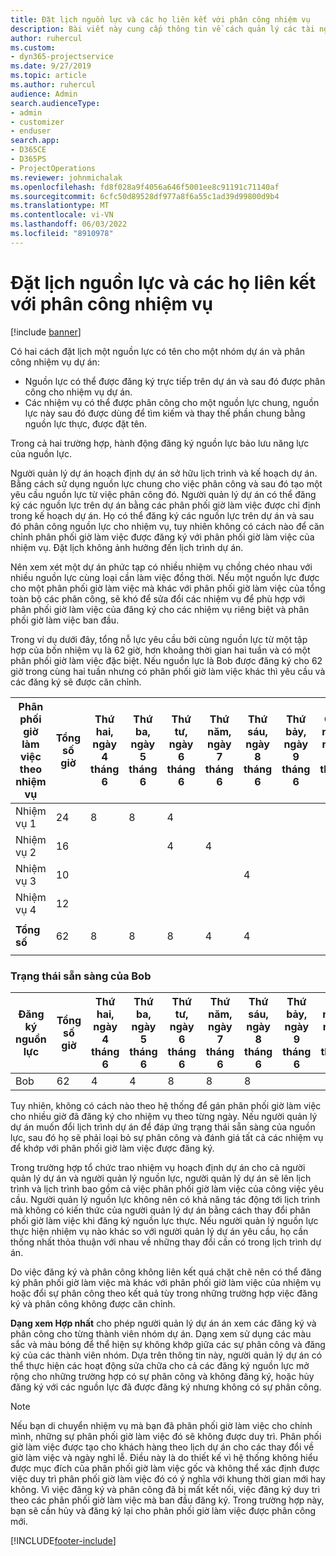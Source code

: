 ```yaml
---
title: Đặt lịch nguồn lực và các họ liên kết với phân công nhiệm vụ
description: Bài viết này cung cấp thông tin về cách quản lý các tài nguyên đã đặt tên, đặt trước tài nguyên và phân công nhiệm vụ cũng như cách chúng liên quan với nhau.
author: ruhercul
ms.custom:
- dyn365-projectservice
ms.date: 9/27/2019
ms.topic: article
ms.author: ruhercul
audience: Admin
search.audienceType:
- admin
- customizer
- enduser
search.app:
- D365CE
- D365PS
- ProjectOperations
ms.reviewer: johnmichalak
ms.openlocfilehash: fd8f028a9f4056a646f5001ee8c91191c71140af
ms.sourcegitcommit: 6cfc50d89528df977a8f6a55c1ad39d99800d9b4
ms.translationtype: MT
ms.contentlocale: vi-VN
ms.lasthandoff: 06/03/2022
ms.locfileid: "8910978"
---
```

# <a name="resource-bookings-and-how-they-relate-to-task-assignments"></a>Đặt lịch nguồn lực và các họ liên kết với phân công nhiệm vụ

[!include [banner](../includes/psa-now-project-operations.md)]

Có hai cách đặt lịch một nguồn lực có tên cho một nhóm dự án và phân công nhiệm vụ dự án:

- Nguồn lực có thể được đăng ký trực tiếp trên dự án và sau đó được phân công cho nhiệm vụ dự án.
- Các nhiệm vụ có thể được phân công cho một nguồn lực chung, nguồn lực này sau đó được dùng để tìm kiếm và thay thế phần chung bằng nguồn lực thực, được đặt tên. 

Trong cả hai trường hợp, hành động đăng ký nguồn lực bảo lưu năng lực của nguồn lực.

Người quản lý dự án hoạch định dự án sở hữu lịch trình và kế hoạch dự án. Bằng cách sử dụng nguồn lực chung cho việc phân công và sau đó tạo một yêu cầu nguồn lực từ việc phân công đó. Người quản lý dự án có thể đăng ký các nguồn lực trên dự án bằng các phân phối giờ làm việc được chỉ định trong kế hoạch dự án. Họ có thể đăng ký các nguồn lực trên dự án và sau đó phân công nguồn lực cho nhiệm vụ, tuy nhiên không có cách nào để căn chỉnh phân phối giờ làm việc được đăng ký với phân phối giờ làm việc của nhiệm vụ. Đặt lịch không ảnh hưởng đến lịch trình dự án.

Nên xem xét một dự án phức tạp có nhiều nhiệm vụ chồng chéo nhau với nhiều nguồn lực cùng loại cần làm việc đồng thời. Nếu một nguồn lực được cho một phân phối giờ làm việc mà khác với phân phối giờ làm việc của tổng toàn bộ các phân công, sẽ khó để sửa đổi các nhiệm vụ để phù hợp với phân phối giờ làm việc của đăng ký cho các nhiệm vụ riêng biệt và phân phối giờ làm việc ban đầu.

Trong ví dụ dưới đây, tổng nỗ lực yêu cầu bởi cùng nguồn lực từ một tập hợp của bốn nhiệm vụ là 62 giờ, hơn khoảng thời gian hai tuần và có một phân phối giờ làm việc đặc biệt. Nếu nguồn lực là Bob được đăng ký cho 62 giờ trong cùng hai tuần nhưng có phân phối giờ làm việc khác thì yêu cầu và các đăng ký sẽ được căn chỉnh.

| **Phân phối giờ làm việc theo nhiệm vụ**    | **Tổng số giờ** | Thứ hai, ngày 4 tháng 6 | Thứ ba, ngày 5 tháng 6 | Thứ tư, ngày 6 tháng 6 | Thứ năm, ngày 7 tháng 6 | Thứ sáu, ngày 8 tháng 6 | Thứ bảy, ngày 9 tháng 6 | Chủ nhật, ngày 10 tháng 6 | Thứ hai, ngày 11 tháng 6 | Thứ ba, ngày 12 tháng 6 | Thứ tư, ngày 13 tháng 6 | Thứ năm, ngày 14 tháng 6 | Thứ sáu, ngày 15 tháng 6 |
|----------------------|-----------------|--------|--------|--------|--------|--------|--------|---------|---------|---------|---------|---------|---------|
| Nhiệm vụ 1               | 24              | 8      | 8      | 4      |        |        |        |         |         |         | 4       |         |         |
| Nhiệm vụ 2               | 16              |        |        | 4      | 4      |        |        |         | 8       |         |         |         |         |
| Nhiệm vụ 3               | 10              |        |        |        |        | 4      |        |         |         | 4       |         | 2       |         |
| Nhiệm vụ 4               | 12              |        |        |        |        |        |        |         |         |         | 4       |         | 8       |
|                      |                 |        |        |        |        |        |        |         |         |         |         |         |         |
| **Tổng số**           | 62              | 8      | 8      | 8      | 4      | 4      |        |         | 8       | 4       | 8       | 2       | 8       |
|                      |                 |        |        |        |        |        |        |         |         |         |         |

### <a name="bobs-availability"></a>Trạng thái sẵn sàng của Bob
| **Đăng ký   nguồn lực** | **Tổng số giờ** | Thứ hai, ngày 4 tháng 6 | Thứ ba, ngày 5 tháng 6 | Thứ tư, ngày 6 tháng 6 | Thứ năm, ngày 7 tháng 6 | Thứ sáu, ngày 8 tháng 6 | Thứ bảy, ngày 9 tháng 6 | Chủ nhật, ngày 10 tháng 6 | Thứ hai, ngày 11 tháng 6 | Thứ ba, ngày 12 tháng 6 | Thứ tư, ngày 13 tháng 6 | Thứ năm, ngày 14 tháng 6 | Thứ sáu, ngày 15 tháng 6 |
|------------------------|-----------------|--------|--------|--------|--------|--------|--------|---------|---------|---------|---------|---------|---------|
| Bob                    | 62              | 4      | 4      | 8      | 8      | 8      |        |         | 4       | 4       | 8       | 8       | 6       |

Tuy nhiên, không có cách nào theo hệ thống để gán phân phối giờ làm việc cho nhiều giờ đã đăng ký cho nhiệm vụ theo từng ngày. Nếu người quản lý dự án muốn đổi lịch trình dự án để đáp ứng trạng thái sẵn sàng của nguồn lực, sau đó họ sẽ phải loại bỏ sự phân công và đánh giá tất cả các nhiệm vụ để khớp với phân phối giờ làm việc được đăng ký.

Trong trường hợp tổ chức trao nhiệm vụ hoạch định dự án cho cả người quản lý dự án và người quản lý nguồn lực, người quản lý dự án sẽ lên lịch trình và lịch trình bao gồm cả việc phân phối giờ làm việc của công việc yêu cầu. Người quản lý nguồn lực không nên có khả năng tác động tới lịch trình mà không có kiến thức của người quản lý dự án bằng cách thay đổi phân phối giờ làm việc khi đăng ký nguồn lực thực. Nếu người quản lý nguồn lực thực hiện nhiệm vụ nào khác so với người quản lý dự án yêu cầu, họ cần thống nhất thỏa thuận với nhau về những thay đổi cần có trong lịch trình dự án.

Do việc đăng ký và phân công không liên kết quá chặt chẽ nên có thể đăng ký phân phối giờ làm việc mà khác với phân phối giờ làm việc của nhiệm vụ hoặc đổi sự phân công theo kết quả tùy trong những trường hợp việc đăng ký và phân công không được căn chỉnh.

**Dạng xem Hợp nhất** cho phép người quản lý dự án án xem các đăng ký và phân công cho từng thành viên nhóm dự án. Dạng xem sử dụng các màu sắc và màu bóng để thể hiện sự không khớp giữa các sự phân công và đăng ký của các thành viên nhóm. Dựa trên thông tin này, người quản lý dự án có thể thực hiện các hoạt động sửa chữa cho cả các đăng ký nguồn lực mở rộng cho những trường hợp có sự phân công và không đăng ký, hoặc hủy đăng ký với các nguồn lực đã được đăng ký nhưng không có sự phân công.

> [!NOTE]
> Nếu bạn di chuyển nhiệm vụ mà bạn đã phân phối giờ làm việc cho chính mình, những sự phân phối giờ làm việc đó sẽ không được duy trì. Phân phối giờ làm việc được tạo cho khách hàng theo lịch dự án cho các thay đổi về giờ làm việc và ngày nghỉ lễ. Điều này là do thiết kế vì hệ thống không hiểu được mục đích của phân phối giờ làm việc gốc và không thể xác định được việc duy trì phân phối giờ làm việc đó có ý nghĩa với khung thời gian mới hay không. Vì việc đăng ký và phân công đã bị mất kết nối, việc đăng ký duy trì theo các phân phối giờ làm việc mà ban đầu đăng ký. Trong trường hợp này, bạn sẽ cần hủy và đăng ký lại cho phân phối giờ làm việc được phân công mới.



[!INCLUDE[footer-include](../includes/footer-banner.md)]
